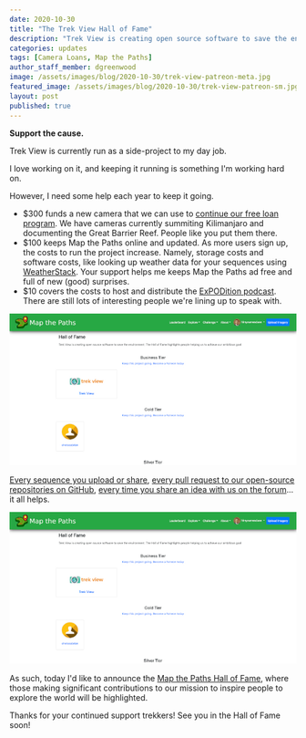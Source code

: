 ```yaml
---
date: 2020-10-30
title: "The Trek View Hall of Fame"
description: "Trek View is creating open source software to save the environment. The Hall of Fame highlights people helping us to achieve our ambitious goal."
categories: updates
tags: [Camera Loans, Map the Paths]
author_staff_member: dgreenwood
image: /assets/images/blog/2020-10-30/trek-view-patreon-meta.jpg
featured_image: /assets/images/blog/2020-10-30/trek-view-patreon-sm.jpg
layout: post
published: true
---
```


**Support the cause.**

Trek View is currently run as a side-project to my day job. 

I love working on it, and keeping it running is something I'm working hard on.

However, I need some help each year to keep it going.

* $300 funds a new camera that we can use to [continue our free loan program](https://www.trekview.org/loan/). We have cameras currently summiting Kilimanjaro and documenting the Great Barrier Reef. People like you put them there.
* $100 keeps Map the Paths online and updated. As more users sign up, the costs to run the project increase. Namely, storage costs and software costs, like looking up weather data for your sequences using [WeatherStack](https://weatherstack.com/). Your support helps me keeps Map the Paths ad free and full of new (good) surprises.
* $10 covers the costs to host and distribute the [ExPODition podcast](/blog/2020/2020-10-23-expodition-podcast-launch). There are still lots of interesting people we're lining up to speak with.

<img class="img-fluid" src="/assets/images/blog/2020-10-30/map-the-paths-hall-of-fame.jpg" alt="Map the Paths Hall of Fame" title="Map the Paths Hall of Fame" />

[Every sequence you upload or share](https://www.mapthepaths.com/uploader), [every pull request to our open-source repositories on GitHub](https://github.com/trek-view/), [every time you share an idea with us on the forum](https://campfire.trekview.org/)... it all helps.

<img class="img-fluid" src="/assets/images/blog/2020-10-30/map-the-paths-hall-of-fame.jpg" alt="Map the Paths Hall of Fame" title="Map the Paths Hall of Fame" />

As such, today I'd like to announce the [Map the Paths Hall of Fame](https://www.mapthepaths.com/hall-of-fame/), where those making significant contributions to our mission to inspire people to explore the world will be highlighted.

Thanks for your continued support trekkers! See you in the Hall of Fame soon!
